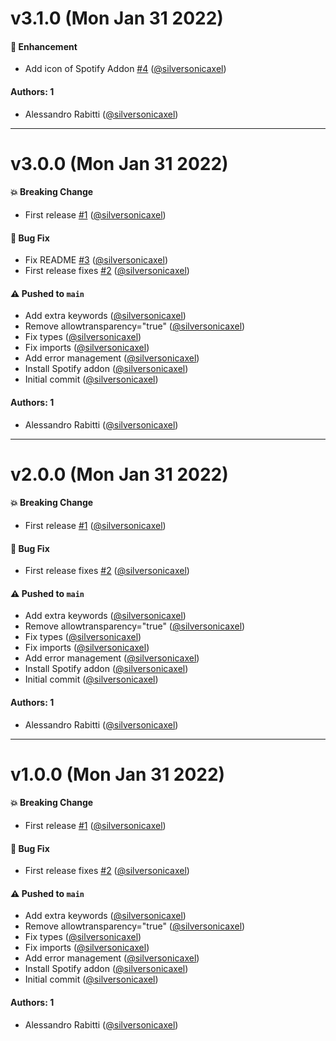 # v3.1.0 (Mon Jan 31 2022)

#### 🚀 Enhancement

- Add icon of Spotify Addon [#4](https://github.com/silversonicaxel/storybook-addon-spotify/pull/4) ([@silversonicaxel](https://github.com/silversonicaxel))

#### Authors: 1

- Alessandro Rabitti ([@silversonicaxel](https://github.com/silversonicaxel))

---

# v3.0.0 (Mon Jan 31 2022)

#### 💥 Breaking Change

- First release [#1](https://github.com/silversonicaxel/storybook-addon-spotify/pull/1) ([@silversonicaxel](https://github.com/silversonicaxel))

#### 🐛 Bug Fix

- Fix README [#3](https://github.com/silversonicaxel/storybook-addon-spotify/pull/3) ([@silversonicaxel](https://github.com/silversonicaxel))
- First release fixes [#2](https://github.com/silversonicaxel/storybook-addon-spotify/pull/2) ([@silversonicaxel](https://github.com/silversonicaxel))

#### ⚠️ Pushed to `main`

- Add extra keywords ([@silversonicaxel](https://github.com/silversonicaxel))
- Remove allowtransparency="true" ([@silversonicaxel](https://github.com/silversonicaxel))
- Fix types ([@silversonicaxel](https://github.com/silversonicaxel))
- Fix imports ([@silversonicaxel](https://github.com/silversonicaxel))
- Add error management ([@silversonicaxel](https://github.com/silversonicaxel))
- Install Spotify addon ([@silversonicaxel](https://github.com/silversonicaxel))
- Initial commit ([@silversonicaxel](https://github.com/silversonicaxel))

#### Authors: 1

- Alessandro Rabitti ([@silversonicaxel](https://github.com/silversonicaxel))

---

# v2.0.0 (Mon Jan 31 2022)

#### 💥 Breaking Change

- First release [#1](https://github.com/silversonicaxel/storybook-addon-spotify/pull/1) ([@silversonicaxel](https://github.com/silversonicaxel))

#### 🐛 Bug Fix

- First release fixes [#2](https://github.com/silversonicaxel/storybook-addon-spotify/pull/2) ([@silversonicaxel](https://github.com/silversonicaxel))

#### ⚠️ Pushed to `main`

- Add extra keywords ([@silversonicaxel](https://github.com/silversonicaxel))
- Remove allowtransparency="true" ([@silversonicaxel](https://github.com/silversonicaxel))
- Fix types ([@silversonicaxel](https://github.com/silversonicaxel))
- Fix imports ([@silversonicaxel](https://github.com/silversonicaxel))
- Add error management ([@silversonicaxel](https://github.com/silversonicaxel))
- Install Spotify addon ([@silversonicaxel](https://github.com/silversonicaxel))
- Initial commit ([@silversonicaxel](https://github.com/silversonicaxel))

#### Authors: 1

- Alessandro Rabitti ([@silversonicaxel](https://github.com/silversonicaxel))

---

# v1.0.0 (Mon Jan 31 2022)

#### 💥 Breaking Change

- First release [#1](https://github.com/silversonicaxel/storybook-addon-spotify/pull/1) ([@silversonicaxel](https://github.com/silversonicaxel))

#### 🐛 Bug Fix

- First release fixes [#2](https://github.com/silversonicaxel/storybook-addon-spotify/pull/2) ([@silversonicaxel](https://github.com/silversonicaxel))

#### ⚠️ Pushed to `main`

- Add extra keywords ([@silversonicaxel](https://github.com/silversonicaxel))
- Remove allowtransparency="true" ([@silversonicaxel](https://github.com/silversonicaxel))
- Fix types ([@silversonicaxel](https://github.com/silversonicaxel))
- Fix imports ([@silversonicaxel](https://github.com/silversonicaxel))
- Add error management ([@silversonicaxel](https://github.com/silversonicaxel))
- Install Spotify addon ([@silversonicaxel](https://github.com/silversonicaxel))
- Initial commit ([@silversonicaxel](https://github.com/silversonicaxel))

#### Authors: 1

- Alessandro Rabitti ([@silversonicaxel](https://github.com/silversonicaxel))
